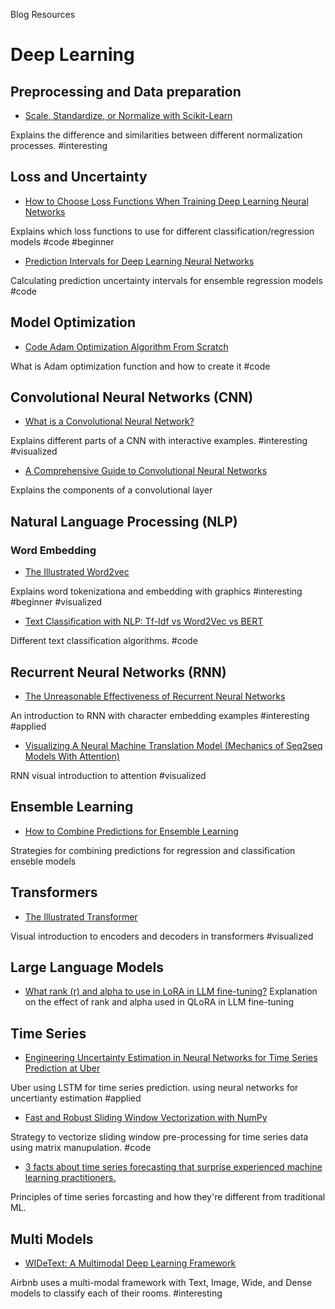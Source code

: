 Blog Resources

# Deep Learning

## Preprocessing and Data preparation
* [Scale, Standardize, or Normalize with Scikit-Learn](https://towardsdatascience.com/scale-standardize-or-normalize-with-scikit-learn-6ccc7d176a02)

Explains the difference and similarities between different normalization processes.
#interesting

## Loss and Uncertainty

* [How to Choose Loss Functions When Training Deep Learning Neural Networks](https://machinelearningmastery.com/how-to-choose-loss-functions-when-training-deep-learning-neural-networks/)

Explains which loss functions to use for different classification/regression models
#code #beginner

* [Prediction Intervals for Deep Learning Neural Networks](https://machinelearningmastery.com/prediction-intervals-for-deep-learning-neural-networks/)

Calculating prediction uncertainty intervals for ensemble regression models
#code

## Model Optimization

* [Code Adam Optimization Algorithm From Scratch](https://machinelearningmastery.com/adam-optimization-from-scratch/)

What is Adam optimization function and how to create it
#code

## Convolutional Neural Networks (CNN)
* [What is a Convolutional Neural Network?](https://poloclub.github.io/cnn-explainer/)

Explains different parts of a CNN with interactive examples.
#interesting #visualized

* [A Comprehensive Guide to Convolutional Neural Networks](https://towardsdatascience.com/a-comprehensive-guide-to-convolutional-neural-networks-the-eli5-way-3bd2b1164a53)

Explains the components of a convolutional layer

## Natural Language Processing (NLP)
### Word Embedding
* [The Illustrated Word2vec](http://jalammar.github.io/illustrated-word2vec/)

Explains word tokenizationa and embedding with graphics
#interesting #beginner #visualized

* [Text Classification with NLP: Tf-Idf vs Word2Vec vs BERT](https://towardsdatascience.com/text-classification-with-nlp-tf-idf-vs-word2vec-vs-bert-41ff868d1794)

Different text classification algorithms.
#code

## Recurrent Neural Networks (RNN)
* [The Unreasonable Effectiveness of Recurrent Neural Networks](https://karpathy.github.io/2015/05/21/rnn-effectiveness/)

An introduction to RNN with character embedding examples
#interesting  #applied

* [Visualizing A Neural Machine Translation Model (Mechanics of Seq2seq Models With Attention)](https://jalammar.github.io/visualizing-neural-machine-translation-mechanics-of-seq2seq-models-with-attention/)

RNN visual introduction to attention
#visualized

## Ensemble Learning

* [How to Combine Predictions for Ensemble Learning](https://machinelearningmastery.com/combine-predictions-for-ensemble-learning/)

Strategies for combining predictions for regression and classification enseble models


## Transformers

* [The Illustrated Transformer](http://jalammar.github.io/illustrated-transformer/)

Visual introduction to encoders and decoders in transformers
#visualized

## Large Language Models

* [What rank (r) and alpha to use in LoRA in LLM fine-tuning?](https://medium.com/@fartypantsham/what-rank-r-and-alpha-to-use-in-lora-in-llm-1b4f025fd133)
Explanation on the effect of rank and alpha used in QLoRA in LLM fine-tuning 

## Time Series
* [Engineering Uncertainty Estimation in Neural Networks for Time Series Prediction at Uber](https://www.uber.com/blog/neural-networks-uncertainty-estimation/)

Uber using LSTM for time series prediction. using neural networks for uncertianty estimation
#applied

* [Fast and Robust Sliding Window Vectorization with NumPy](https://towardsdatascience.com/fast-and-robust-sliding-window-vectorization-with-numpy-3ad950ed62f5)

Strategy to vectorize sliding window pre-processing for time series data using matrix manupulation.
#code

* [3 facts about time series forecasting that surprise experienced machine learning practitioners.](https://towardsdatascience.com/3-facts-about-time-series-forecasting-that-surprise-experienced-machine-learning-practitioners-69c18ee89387)

Principles of time series forcasting and how they're different from traditional ML.

## Multi Models
* [WIDeText: A Multimodal Deep Learning Framework](https://medium.com/airbnb-engineering/widetext-a-multimodal-deep-learning-framework-31ce2565880c)

Airbnb uses a multi-modal framework with Text, Image, Wide, and Dense models to classify each of their rooms.
#interesting

